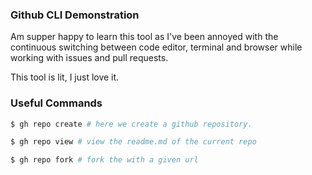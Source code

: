 ### Github CLI Demonstration
Am supper happy to learn this tool as I've been annoyed with the continuous switching between code editor, terminal and browser while working with issues and pull requests. 

This tool is lit, I just love it. 

### Useful Commands

```bash
$ gh repo create # here we create a github repository.

$ gh repo view # view the readme.md of the current repo

$ gh repo fork # fork the with a given url
```
